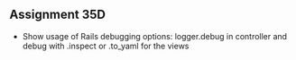 ## Assignment 35D
* Show usage of Rails debugging options: logger.debug in controller and debug with .inspect or .to_yaml for the views
